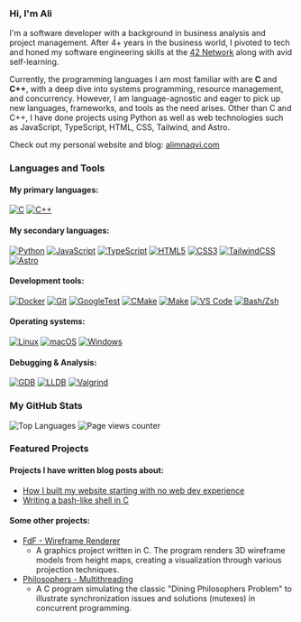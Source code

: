 ### Hi, I'm Ali

I'm a software developer with a background in business analysis and project management. After 4+ years in the business world, I pivoted to tech and honed my software engineering skills at the [42 Network](https://www.42network.org/) along with avid self-learning.

Currently, the programming languages I am most familiar with are **C** and **C++**, with a deep dive into systems programming, resource management, and concurrency. However, I am language-agnostic and eager to pick up new languages, frameworks, and tools as the need arises. Other than C and C++, I have done projects using Python as well as web technologies such as JavaScript, TypeScript, HTML, CSS, Tailwind, and Astro.

Check out my personal website and blog: [alimnaqvi.com](https://www.alimnaqvi.com)

### Languages and Tools
#### My primary languages:
[![C](https://img.shields.io/badge/C-A8B9CC?style=flat&logo=c&logoColor=white)](#)
[![C++](https://img.shields.io/badge/C%2B%2B-00599C?style=flat&logo=c%2B%2B&logoColor=white)](#)  
  
#### My secondary languages:
[![Python](https://img.shields.io/badge/Python-3776AB?style=flat&logo=python&logoColor=white)](#)
[![JavaScript](https://img.shields.io/badge/JavaScript-F7DF1E?style=flat&logo=javascript&logoColor=black)](#)
[![TypeScript](https://img.shields.io/badge/TypeScript-3178C6?style=flat&logo=typescript&logoColor=white)](#)
[![HTML5](https://img.shields.io/badge/HTML5-E34F26?style=flat&logo=html5&logoColor=white)](#)
[![CSS3](https://img.shields.io/badge/CSS3-1572B6?style=flat&logo=css3&logoColor=white)](#)
[![TailwindCSS](https://img.shields.io/badge/Tailwind_CSS-38B2AC?style=flat&logo=tailwind-css&logoColor=white)](#)
[![Astro](https://img.shields.io/badge/Astro-BC52EE?style=flat&logo=astro&logoColor=white)](#)  
  
#### Development tools:
[![Docker](https://img.shields.io/badge/Docker-2496ED?style=flat&logo=docker&logoColor=white)](#)
[![Git](https://img.shields.io/badge/Git-F05032?style=flat&logo=git&logoColor=white)](#)
[![GoogleTest](https://img.shields.io/badge/GoogleTest-4285F4?style=flat&logo=google&logoColor=white)](#)
[![CMake](https://img.shields.io/badge/CMake-064F8C?style=flat&logo=cmake&logoColor=white)](#)
[![Make](https://img.shields.io/badge/Make-grey?style=flat)](#)
[![VS Code](https://img.shields.io/badge/VS_Code-007ACC?style=flat&logo=visual-studio-code&logoColor=white)](#)
[![Bash/Zsh](https://img.shields.io/badge/Bash%2FZsh-4EAA25?style=flat&logo=gnometerminal&logoColor=white)](#)  
  
#### Operating systems:
[![Linux](https://img.shields.io/badge/Linux-FCC624?style=flat&logo=linux&logoColor=black)](#)
[![macOS](https://img.shields.io/badge/macOS-000000?style=flat&logo=apple&logoColor=white)](#)
[![Windows](https://img.shields.io/badge/Windows-0078D4?style=flat&logo=windows&logoColor=white)](#)  
  
#### Debugging & Analysis:
[![GDB](https://img.shields.io/badge/GDB-grey?style=flat)](#)
[![LLDB](https://img.shields.io/badge/LLDB-grey?style=flat)](#)
[![Valgrind](https://img.shields.io/badge/Valgrind-grey?style=flat)](#)

### My GitHub Stats
![Top Languages](https://github-readme-stats.vercel.app/api/top-langs/?username=alimnaqvi&layout=compact&theme=transparent&hide_border=true)
![Page views counter](https://page-views-counter-534232554413.europe-west1.run.app/view?src=github.com&src_uri=/alimnaqvi)

### Featured Projects

#### Projects I have written blog posts about:
* [How I built my website starting with no web dev experience](https://www.alimnaqvi.com/blog/this-website)
* [Writing a bash-like shell in C](https://www.alimnaqvi.com/blog/minishell)

#### Some other projects:
* [FdF - Wireframe Renderer](https://github.com/alimnaqvi/FdF)
  * A graphics project written in C. The program renders 3D wireframe models from height maps, creating a visualization through various projection techniques.
* [Philosophers - Multithreading](https://github.com/alimnaqvi/philosophers)
  * A C program simulating the classic "Dining Philosophers Problem" to illustrate synchronization issues and solutions (mutexes) in concurrent programming.
